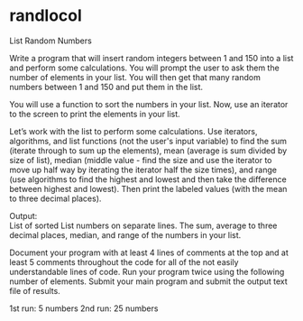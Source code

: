 # randlocol

List Random Numbers

Write a program that will insert random integers between 1 and 150 into a list and perform some calculations.  You will prompt the user to ask them the number of elements in your list.  You will then get that many random numbers between 1 and 150 and put them in the list.  

You will use a function to sort the numbers in your list.  Now, use an iterator to the screen to print the elements in your list.

Let’s work with the list to perform some calculations.  Use iterators, algorithms, and list functions (not the user's input variable) to find the sum (iterate through to sum up the elements), mean (average is sum divided by size of list), median (middle value - find the size and use the iterator to move up half way by iterating the iterator half the size times), and range (use algorithms to find the highest and lowest and then take the difference between highest and lowest).  Then print the labeled values (with the mean to three decimal places).

Output:  
List of sorted List numbers on separate lines.
The sum, average to three decimal places, median, and range of the numbers in your list.

Document your program with at least 4 lines of comments at the top and at least 5 comments throughout the code for all of the not easily understandable lines of code.  Run your program twice using the following number of elements.  Submit your main program and submit the output text file of results. 

1st run: 5 numbers
2nd run: 25 numbers



